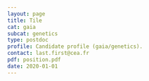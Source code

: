 ```yaml
---
layout: page
title: Tile
cat: gaia
subcat: genetics
type: postdoc
profile: Candidate profile (gaia/genetics).
contact: last.first@cea.fr
pdf: position.pdf
date: 2020-01-01
---
```

